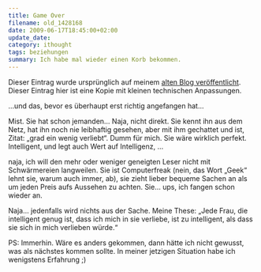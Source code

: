 ```yaml
---
title: Game Over
filename: old_1428168
date: 2009-06-17T18:45:00+02:00
update_date:
category: ithought
tags: beziehungen
summary: Ich habe mal wieder einen Korb bekommen.
---
```

Dieser Eintrag wurde ursprünglich auf meinem [alten Blog veröffentlicht](https://stu.blogger.de/stories/1428168/). Dieser Eintrag hier ist eine Kopie mit kleinen technischen Anpassungen.

…und das, bevor es überhaupt erst richtig angefangen hat…

Mist. Sie hat schon jemanden… Naja, nicht direkt. Sie kennt ihn aus dem Netz, hat ihn noch nie leibhaftig gesehen, aber mit ihm gechattet und ist, Zitat: „grad ein wenig verliebt“. Dumm für mich. Sie wäre wirklich perfekt. Intelligent, und legt auch Wert auf Intelligenz, …

naja, ich will den mehr oder weniger geneigten Leser nicht mit Schwärmereien langweilen. Sie ist Computerfreak (nein, das Wort „Geek“ lehnt sie, warum auch immer, ab), sie zieht lieber bequeme Sachen an als um jeden Preis aufs Aussehen zu achten. Sie… ups, ich fangen schon wieder an.

Naja… jedenfalls wird nichts aus der Sache. Meine These: „Jede Frau, die intelligent genug ist, dass ich mich in sie verliebe, ist zu intelligent, als dass sie sich in mich verlieben würde.“

PS: Immerhin. Wäre es anders gekommen, dann hätte ich nicht gewusst, was als nächstes kommen sollte. In meiner jetzigen Situation habe ich wenigstens Erfahrung ;)
